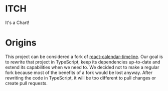 # ITCH

It's a Chart!

# Origins

This project can be considered a fork of [react-calendar-timeline](https://github.com/namespace-ee/react-calendar-timeline). Our goal is to rewrite that project in TypeScript, keep its dependencies up-to-date and extend its capabilities when we need to. We decided not to make a regular fork because most of the benefits of a fork would be lost anyway. After rewriting the code in TypeScript, it will be too different to pull changes or create pull requests.
